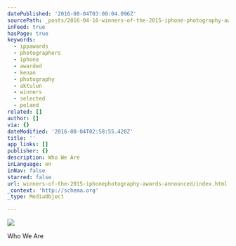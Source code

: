 ```yaml
---
datePublished: '2016-08-04T03:00:04.096Z'
sourcePath: _posts/2016-04-16-winners-of-the-2015-iphone-photography-awards-announced.md
inFeed: true
hasPage: true
keywords:
  - ippawards
  - photographers
  - iphone
  - awarded
  - kenan
  - photography
  - aktulun
  - winners
  - selected
  - poland
related: []
author: []
via: {}
dateModified: '2016-08-04T02:58:55.420Z'
title: ''
app_links: []
publisher: {}
description: Who We Are
inLanguage: en
inNav: false
starred: false
url: winners-of-the-2015-iphonephotography-awards-announced/index.html
_context: 'http://schema.org'
_type: MediaObject

---
```

![](https://the-grid-user-content.s3-us-west-2.amazonaws.com/174f9f5c-3686-4d79-8f22-c9d39006909f.jpg)

Who We Are
